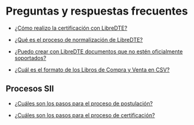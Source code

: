 Preguntas y respuestas frecuentes
=================================

- [¿Cómo realizo la certificación con LibreDTE?](faq/certificacion)

- [¿Qué es el proceso de normalización de LibreDTE?](faq/normalizacion)

- [¿Puedo crear con LibreDTE documentos que no estén oficialmente soportados?](faq/otros_dte)

- [¿Cuál es el formato de los Libros de Compra y Venta en CSV?](faq/libros_compra_venta)

Procesos SII
------------

- [¿Cuáles son los pasos para el proceso de postulación?](faq/sii/postulacion)

- [¿Cuáles son los pasos para el proceso de certificación?](faq/sii/certificacion)
